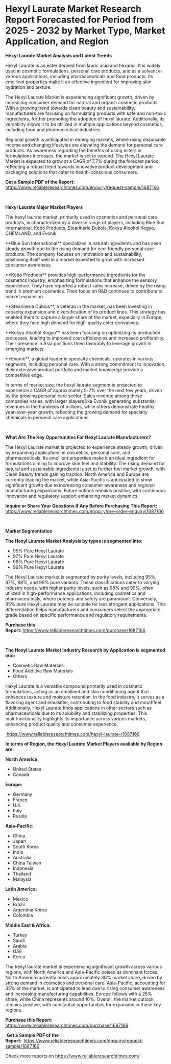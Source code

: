 <p><h1>Hexyl Laurate Market Research Report Forecasted for Period from 2025 -  2032 by Market Type, Market Application, and Region</h1></p><p><strong>Hexyl Laurate Market Analysis and Latest Trends</strong></p>
<p><p>Hexyl Laurate is an ester derived from lauric acid and hexanol. It is widely used in cosmetic formulations, personal care products, and as a solvent in various applications, including pharmaceuticals and food products. Its emollient properties make it an effective ingredient for improving skin hydration and texture.</p><p>The Hexyl Laurate Market is experiencing significant growth, driven by increasing consumer demand for natural and organic cosmetic products. With a growing trend towards clean beauty and sustainability, manufacturers are focusing on formulating products with safe and non-toxic ingredients, further promoting the adoption of hexyl laurate. Additionally, its versatility allows it to be utilized in multiple applications beyond cosmetics, including food and pharmaceutical industries.</p><p>Regional growth is anticipated in emerging markets, where rising disposable income and changing lifestyles are elevating the demand for personal care products. As awareness regarding the benefits of using esters in formulations increases, the market is set to expand. The Hexyl Laurate Market is expected to grow at a CAGR of 7.7% during the forecast period, reflecting a robust trend towards innovative product development and packaging solutions that cater to health-conscious consumers.</p></p>
<p><strong>Get a Sample PDF of the Report:&nbsp;</strong> <a href="https://www.reliableresearchtimes.com/enquiry/request-sample/1687166?utm_campaign=2638&utm_medium=2&utm_source=Github&utm_content=ia&utm_term=26032025&utm_id=hexyl-laurate">https://www.reliableresearchtimes.com/enquiry/request-sample/1687166</a></p>
<p>&nbsp;</p>
<p><strong>Hexyl Laurate Major Market Players</strong></p>
<p><p>The hexyl laurate market, primarily used in cosmetics and personal care products, is characterized by a diverse range of players, including Blue Sun International, Kobo Products, Stearinerie Dubois, Kokyu Alcohol Kogyo, CHEMLAND, and Evonik. </p><p>**Blue Sun International** specializes in natural ingredients and has seen steady growth due to the rising demand for eco-friendly personal care products. The company focuses on innovation and sustainability, positioning itself well in a market expected to grow with increased consumer awareness.</p><p>**Kobo Products** provides high-performance ingredients for the cosmetics industry, emphasizing formulations that enhance the sensory experience. They have reported a robust sales increase, driven by the rising trend in premium cosmetics. Their focus on R&D continues to contribute to market expansion.</p><p>**Stearinerie Dubois**, a veteran in the market, has been investing in capacity expansion and diversification of its product lines. This strategy has enabled them to capture a larger share of the market, especially in Europe, where they face high demand for high-quality ester derivatives.</p><p>**Kokyu Alcohol Kogyo** has been focusing on optimizing its production processes, leading to improved cost efficiencies and increased profitability. Their presence in Asia positions them favorably to leverage growth in emerging markets.</p><p>**Evonik**, a global leader in specialty chemicals, operates in various segments, including personal care. With a strong commitment to innovation, their extensive product portfolio and market knowledge provide a competitive edge.</p><p>In terms of market size, the hexyl laurate segment is projected to experience a CAGR of approximately 5-7% over the next few years, driven by the growing personal care sector. Sales revenue among these companies varies, with larger players like Evonik generating substantial revenues in the hundreds of millions, while others demonstrate healthy year-over-year growth, reflecting the growing demand for specialty chemicals in personal care applications.</p></p>
<p>&nbsp;</p>
<p><strong>What Are The Key Opportunities For Hexyl Laurate Manufacturers?</strong></p>
<p><p>The Hexyl Laurate market is projected to experience steady growth, driven by expanding applications in cosmetics, personal care, and pharmaceuticals. Its emollient properties make it an ideal ingredient for formulations aiming to improve skin feel and stability. The rising demand for natural and sustainable ingredients is set to further fuel market growth, with Clean Beauty trends gaining traction. North America and Europe are currently leading the market, while Asia-Pacific is anticipated to show significant growth due to increasing consumer awareness and regional manufacturing expansions. Future outlook remains positive, with continuous innovation and regulatory support enhancing market dynamics.</p></p>
<p><strong>Inquire or Share Your Questions If Any Before Purchasing This Report:</strong> <a href="https://www.reliableresearchtimes.com/enquiry/pre-order-enquiry/1687166?utm_campaign=2638&utm_medium=2&utm_source=Github&utm_content=ia&utm_term=26032025&utm_id=hexyl-laurate">https://www.reliableresearchtimes.com/enquiry/pre-order-enquiry/1687166</a></p>
<p>&nbsp;</p>
<p><strong>Market Segmentation</strong></p>
<p><strong>The Hexyl Laurate Market Analysis by types is segmented into:</strong></p>
<p><ul><li>95% Pure Hexyl Laurate</li><li>97% Pure Hexyl Laurate</li><li>98% Pure Hexyl Laurate</li><li>99% Pure Hexyl Laurate</li></ul></p>
<p><p>The Hexyl Laurate market is segmented by purity levels, including 95%, 97%, 98%, and 99% pure variants. These classifications cater to varying industry needs, with higher purity levels, such as 98% and 99%, often utilized in high-performance applications, including cosmetics and pharmaceuticals, where potency and safety are paramount. Conversely, 95% pure Hexyl Laurate may be suitable for less stringent applications. This differentiation helps manufacturers and consumers select the appropriate grade based on specific performance and regulatory requirements.</p></p>
<p><strong>Purchase this Report:&nbsp;</strong><a href="https://www.reliableresearchtimes.com/purchase/1687166?utm_campaign=2638&utm_medium=2&utm_source=Github&utm_content=ia&utm_term=26032025&utm_id=hexyl-laurate">https://www.reliableresearchtimes.com/purchase/1687166</a></p>
<p>&nbsp;</p>
<p><strong>The Hexyl Laurate Market Industry Research by Application is segmented into:</strong></p>
<p><ul><li>Cosmetic Raw Materials</li><li>Food Additive Raw Materials</li><li>Others</li></ul></p>
<p><p>Hexyl Laurate is a versatile compound primarily used in cosmetic formulations, acting as an emollient and skin conditioning agent that enhances texture and moisture retention. In the food industry, it serves as a flavoring agent and emulsifier, contributing to food stability and mouthfeel. Additionally, Hexyl Laurate finds applications in other sectors such as pharmaceuticals due to its solubility and stabilizing properties. This multifunctionality highlights its importance across various markets, enhancing product quality and consumer experience.</p></p>
<p><a href="https://www.reliableresearchtimes.com/hexyl-laurate-r1687166?utm_campaign=2638&utm_medium=2&utm_source=Github&utm_content=ia&utm_term=26032025&utm_id=hexyl-laurate">&nbsp;https://www.reliableresearchtimes.com/hexyl-laurate-r1687166</a></p>
<p><strong>In terms of Region, the Hexyl Laurate Market Players available by Region are:</strong></p>
<p>
    <p> <strong> North America: </strong>
        <ul>
            <li>United States</li>
            <li>Canada</li>
        </ul>
        </p> 
    <p> <strong> Europe: </strong>
        <ul>
            <li>Germany</li>
            <li>France</li>
            <li>U.K.</li>
            <li>Italy</li>
            <li>Russia</li>
        </ul>
        </p> 
    <p> <strong> Asia-Pacific: </strong>
        <ul>
            <li>China</li>
            <li>Japan</li>
            <li>South Korea</li>
            <li>India</li>
            <li>Australia</li>
            <li>China Taiwan</li>
            <li>Indonesia</li>
            <li>Thailand</li>
            <li>Malaysia</li>
        </ul>
        </p> 
    <p> <strong> Latin America: </strong>
        <ul>
            <li>Mexico</li>
            <li>Brazil</li>
            <li>Argentina Korea</li>
            <li>Colombia</li>
        </ul>
        </p> 
    <p> <strong> Middle East & Africa: </strong>
        <ul>
            <li>Turkey</li>
            <li>Saudi</li>
            <li>Arabia</li>
            <li>UAE</li>
            <li>Korea</li>
        </ul>
    </p>
    </p>
<p><p>The hexyl laurate market is experiencing significant growth across various regions, with North America and Asia-Pacific poised as dominant forces. North America currently holds approximately 30% market share, driven by strong demand in cosmetics and personal care. Asia-Pacific, accounting for 35% of the market, is anticipated to lead due to rising consumer awareness and increasing manufacturing capabilities. Europe follows with a 25% share, while China represents around 10%. Overall, the market outlook remains positive, with substantial opportunities for expansion in these key regions.</p></p>
<p><strong>Purchase this Report: </strong><a href="https://www.reliableresearchtimes.com/purchase/1687166?utm_campaign=2638&utm_medium=2&utm_source=Github&utm_content=ia&utm_term=26032025&utm_id=hexyl-laurate">https://www.reliableresearchtimes.com/purchase/1687166</a></p>
<p>&nbsp;<strong>Get a Sample PDF of the Report:&nbsp;&nbsp;</strong><a href="https://www.reliableresearchtimes.com/enquiry/request-sample/1687166?utm_campaign=2638&utm_medium=2&utm_source=Github&utm_content=ia&utm_term=26032025&utm_id=hexyl-laurate">https://www.reliableresearchtimes.com/enquiry/request-sample/1687166</a></p>
<p><strong></strong></p>
<p>Check more reports on <a href="https://www.reliableresearchtimes.com/?utm_campaign=2638&utm_medium=2&utm_source=Github&utm_content=ia&utm_term=26032025&utm_id=hexyl-laurate">https://www.reliableresearchtimes.com/</a></p>